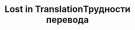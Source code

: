 ---
title: ['Lost in Translation', 'Трудности перевода']
categories: [media, educationAndCulture]
designEnd: 2016
---